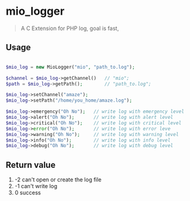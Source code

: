 # mio\_logger
> A C Extension for PHP log, goal is fast,

## Usage
```php

$mio_log = new MioLogger("mio", "path_to.log");

$channel = $mio_log->getChannel()   // "mio";
$path = $mio_log->getPath();        // "path_to.log";

$mio_log->setChannel("amaze");
$mio_log->setPath("/home/you_home/amaze.log");

$mio_log->emergency("Oh No");   // write log with emergency level
$mio_log->alert("Oh No");       // write log with alert level
$mio_log->critical("Oh No");    // write log with critical level
$mio_log->error("Oh No");       // write log with error leve
$mio_log->warning("Oh No");     // write log with warning level
$mio_log->info("Oh No");        // write log with info level
$mio_log->debug("Oh No");       // write log with debug level

```

## Return value
1. -2   can't open or create the log file
2. -1   can't write log
3. 0    success
